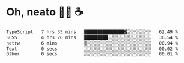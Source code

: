 # Oh, neato 🧑‍💻 ☕

<!--START_SECTION:waka-->

```txt
TypeScript   7 hrs 35 mins   ███████████████▓░░░░░░░░░   62.49 %
SCSS         4 hrs 26 mins   █████████░░░░░░░░░░░░░░░░   36.54 %
netrw        6 mins          ▒░░░░░░░░░░░░░░░░░░░░░░░░   00.94 %
Text         0 secs          ░░░░░░░░░░░░░░░░░░░░░░░░░   00.02 %
Other        0 secs          ░░░░░░░░░░░░░░░░░░░░░░░░░   00.01 %
```

<!--END_SECTION:waka-->
